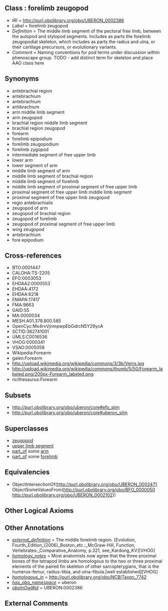 
## Class : forelimb zeugopod

 * *IRI* = http://purl.obolibrary.org/obo/UBERON_0002386
 * *Label* = forelimb zeugopod
 * *Definition* = The middle limb segment of the pectoral free limb, between the autopod and stylopod segments. Includes as parts the forelimb zeugopodial skeleton, which includes as parts the radius and ulna, or their cartilage precursors, or evolutionary variants.
 * *Comment* = Naming conventions for pod terms under discussion within phenoscape group. TODO - add distinct term for skeleton and place AAO class here

## Synonyms

 * antebrachial region
 * antebrachium
 * antebrachium
 * antibrachium
 * arm middle limb segment
 * arm zeugopod
 * brachial region middle limb segment
 * brachial region zeugopod
 * forearm
 * forelimb epipodium
 * forelimb zeugopodium
 * forelimb zygopod
 * intermediate segment of free upper limb
 * lower arm
 * lower segment of arm
 * middle limb segment of arm
 * middle limb segment of brachial region
 * middle limb segment of forelimb
 * middle limb segment of proximal segment of free upper limb
 * proximal segment of free upper limb middle limb segment
 * proximal segment of free upper limb zeugopod
 * regio antebrachialis
 * zeugopod of arm
 * zeugopod of brachial region
 * zeugopod of forelimb
 * zeugopod of proximal segment of free upper limb
 * wing zeugopod
 * antebrachium
 * fore epipodium

## Cross-references

 * BTO:0001447
 * CALOHA:TS-2205
 * EFO:0003053
 * EHDAA2:0000553
 * EHDAA:4172
 * EHDAA:6218
 * EMAPA:17417
 * FMA:9663
 * GAID:55
 * MA:0000034
 * MESH:A01.378.800.585
 * OpenCyc:Mx4rvVjnmpwpEbGdrcN5Y29ycA
 * SCTID:362741001
 * UMLS:C0016536
 * VHOG:0000341
 * VSAO:0005058
 * Wikipedia:Forearm
 * galen:Forearm
 * http://upload.wikimedia.org/wikipedia/commons/3/3b/Veins.jpg
 * http://upload.wikimedia.org/wikipedia/commons/thumb/5/50/Forearm_labeled.png/200px-Forearm_labeled.png
 * ncithesaurus:Forearm

## Subsets

 * http://purl.obolibrary.org/obo/uberon/core#efo_slim
 * http://purl.obolibrary.org/obo/uberon/core#uberon_slim

## Superclasses

 * [zeugopod](../../UBERON/71/UBERON_0002471.md)
 * [upper limb segment](../../UBERON/85/UBERON_0008785.md)
 * [part_of](../../BFO/50/BFO_0000050.md) some [arm](../../UBERON/60/UBERON_0001460.md)
 * [part_of](../../BFO/50/BFO_0000050.md) some [forelimb](../../UBERON/02/UBERON_0002102.md)

## Equivalencies

 * ObjectIntersectionOf(<http://purl.obolibrary.org/obo/UBERON_0002471> ObjectSomeValuesFrom(<http://purl.obolibrary.org/obo/BFO_0000050> <http://purl.obolibrary.org/obo/UBERON_0002102>))

## Other Logical Axioms


## Other Annotations

 * *[external_definition](../../UBPROP/01/UBPROP_0000001.md)* = The middle forelimb region. [Evolution, Fourth_Edition_(2006)_Boston_etc.:_McGraw-Hill, Function, Vertebrates:_Comparative_Anatomy, p.321, see_Kardong_KV][VHOG]
 * *[homology_notes](../../UBPROP/03/UBPROP_0000003.md)* = Most anatomists now agree that the three proximal bones of the tetrapod limbs are homologous to the two or three proximal elements of the paired fin skeleton of other sarcopterygians, that is the humerus-femur, radius-tibia, and ulna-fibula.[well established][VHOG]
 * *[homologous_in](../../core#homologous/in/core#homologous_in.md)* = http://purl.obolibrary.org/obo/NCBITaxon_7742
 * *[has_obo_namespace](../../ce/oboInOwl#hasOBONamespace.md)* = uberon
 * *[oboInOwl#id](../../id/oboInOwl#id.md)* = UBERON:0002386

## External Comments

